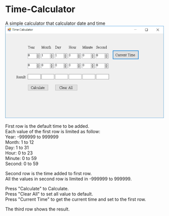 # Time-Calculator
A simple calculator that calculator date and time
![alt text](https://raw.githubusercontent.com/H-W-Chang/TimeCalculator/master/time-calculator.jpg)

First row is the default time to be added.<br />
Each value of the first row is limited as follow:<br />
Year: -999999 to 999999<br />
Month: 1 to 12<br />
Day: 1 to 31<br />
Hour: 0 to 23<br />
Minute: 0 to 59<br />
Second: 0 to 59<br />

Second row is the time added to first row.<br />
All the values in second row is limited in -999999 to 999999.<br />

Press "Calculate" to Calculate.<br />
Press "Clear All" to set all value to default.<br />
Press "Current Time" to get the current time and set to the first row.<br />

The third row shows the result.
